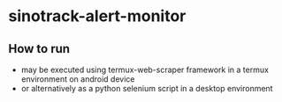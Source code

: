 # sinotrack-alert-monitor

## How to run
- may be executed using termux-web-scraper framework in a termux environment on android device
- or alternatively as a python selenium script in a desktop environment